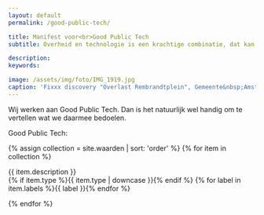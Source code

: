 ```yaml
---
layout: default
permalink: /good-public-tech/

title: Manifest voor<br>Good Public Tech
subtitle: Overheid en technologie is een krachtige combinatie, dat kan zowel positief als negatief zijn.

description: 
keywords:

image: /assets/img/foto/IMG_1919.jpg
caption: 'Fixxx discovery "Overlast Rembrandtplein", Gemeente&nbsp;Amsterdam'
---
```

Wij werken aan Good Public Tech. Dan is het natuurlijk wel handig om te vertellen wat we daarmee bedoelen.

Good Public Tech:

{% assign collection = site.waarden | sort: 'order' %}
{% for item in collection %}
<!--<h1><a href="{{ item.url }}">{{ item.title }}</a></h1>-->
<p>
  {{ item.description }}<br>
  {% if item.type %}<span class="label">{{ item.type | downcase }}</span>{% endif %}
  {% for label in item.labels %}<span class="label">{{ label }}</span>{% endfor %}
</p>
{% endfor %}

<!--
<p>Wij geloven dat we met ontwerp van goede software de wereld een beetje beter kunnen maken. Maar we zijn natuurlijk niet naief.</p>

<p>Door de enorme opkomst van software in alle onderdelen van ons leven, is IT intussen een van de grootste vervuilers van onze aarde.</p>

<p>Good Public Tech is daarom niet alleen goede technologie. Het is ook zo min mogelijk vervuilende technologie. Dat betekent dus geen onzin maken. En je rommel opruimen. En compenseren voor alles waar je niet omheen komt.</p>

<p>Daarom zijn wij trotse klant van LeafCloud en is al onze ICT CO2-negatief __LINK__. En daarom planten wij bomen __LINK__ voor alle energie die we gebruiken in ons dagelijkse werk.</p>

ONZE ZEVEN WAARDEN
-->